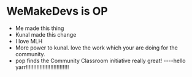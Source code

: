 # WeMakeDevs is OP

- Me made this thing
- Kunal made this change
- I love MLH
- More power to kunal. love the work which your are doing for the community.
- pop finds the Community Classroom initiative really great!
----hello yarr!!!!!!!!!!!!!!!!!!!!!!!!!!!!
